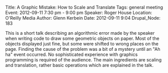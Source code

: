Title: A Graphic Mistake: How to Scale and Translate
Tags: general meeting
Event: 2012-09-11 7:30 pm - 9:00 pm
Speaker: Roger House
Location: O'Reilly Media
Author: Glenn Kerbein
Date: 2012-09-11 9:04
Drupal_Node: 183

This is a short talk describing an algorithmic error made by the speaker when writing code to draw some geometric objects on paper. Most of the objects displayed just fine, but some were shifted to wrong places on the page. Finding the cause of the problem was a bit of a mystery until an "Ah ha" event occurred. No sophisticated experience with graphics programming is required of the audience. The main ingredients are scaling and translation, rather basic operations which are explained in the talk.
